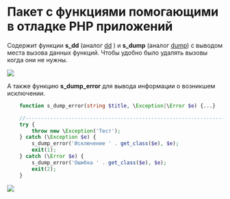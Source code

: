 # Пакет с функциями помогающими в отладке PHP приложений

Содержит функции **s_dd** (аналог [dd](https://laravel.com/docs/master/helpers#method-dd) ) и **s_dump** (аналог [dump](https://laravel.com/docs/master/helpers#method-dump)) с выводом места вызова данных функций. Чтобы удобно было удалять вызовы когда они не нужны.

![](example/dump.png)

А также функцию **s_dump_error** для вывода информации о возникшем исключении.
```php
    function s_dump_error(string $title, \Exception|\Error $e) {...}

    //--------------------------------------------------------------------------------
    try {
        throw new \Exception('Тест');
    } catch (\Exception $e) {
        s_dump_error('Исключение ' . get_class($e), $e);
        exit(1);
    } catch (\Error $e) {
        s_dump_error('Ошибка ' . get_class($e), $e);
        exit(2);
    }
```

![](example/exception.png)